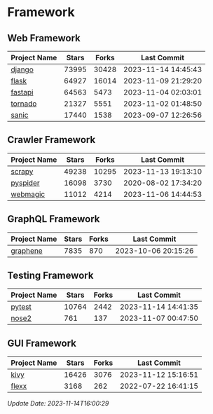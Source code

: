 # Framework

## Web Framework
| Project Name | Stars | Forks | Last Commit |
| ------------ | ----- | ----- | ----------- |
| [django](https://github.com/django/django) | 73995 | 30428 | 2023-11-14 14:45:43 |
| [flask](https://github.com/pallets/flask) | 64927 | 16014 | 2023-11-09 21:29:20 |
| [fastapi](https://github.com/tiangolo/fastapi) | 64563 | 5473 | 2023-11-04 02:03:01 |
| [tornado](https://github.com/tornadoweb/tornado) | 21327 | 5551 | 2023-11-02 01:48:50 |
| [sanic](https://github.com/sanic-org/sanic) | 17440 | 1538 | 2023-09-07 12:26:56 |

## Crawler Framework
| Project Name | Stars | Forks | Last Commit |
| ------------ | ----- | ----- | ----------- |
| [scrapy](https://github.com/scrapy/scrapy) | 49238 | 10295 | 2023-11-13 19:13:10 |
| [pyspider](https://github.com/binux/pyspider) | 16098 | 3730 | 2020-08-02 17:34:20 |
| [webmagic](https://github.com/code4craft/webmagic) | 11012 | 4214 | 2023-11-06 14:44:53 |

## GraphQL Framework
| Project Name | Stars | Forks | Last Commit |
| ------------ | ----- | ----- | ----------- |
| [graphene](https://github.com/graphql-python/graphene) | 7835 | 870 | 2023-10-06 20:15:26 |

## Testing Framework
| Project Name | Stars | Forks | Last Commit |
| ------------ | ----- | ----- | ----------- |
| [pytest](https://github.com/pytest-dev/pytest) | 10764 | 2442 | 2023-11-14 14:41:35 |
| [nose2](https://github.com/nose-devs/nose2) | 761 | 137 | 2023-11-07 00:47:50 |

## GUI Framework
| Project Name | Stars | Forks | Last Commit |
| ------------ | ----- | ----- | ----------- |
| [kivy](https://github.com/kivy/kivy) | 16426 | 3076 | 2023-11-12 15:16:51 |
| [flexx](https://github.com/flexxui/flexx) | 3168 | 262 | 2022-07-22 16:41:15 |

*Update Date: 2023-11-14T16:00:29*